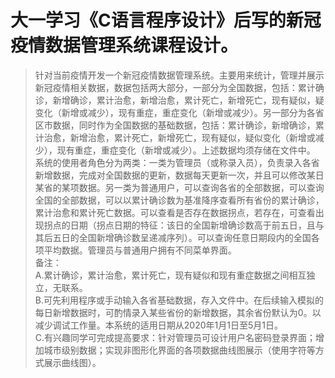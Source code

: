 # 大一学习《C语言程序设计》后写的新冠疫情数据管理系统课程设计。

> 针对当前疫情开发一个新冠疫情数据管理系统。主要用来统计，管理并展示新冠疫情相关数据，数据包括两大部分，一部分为全国数据，包括：累计确诊，新增确诊，累计治愈，新增治愈，累计死亡，新增死亡，现有疑似，疑变化（新增或减少），现有重症，重症变化（新增或减少）。另一部分为各省区市数据，同时作为全国数据的基础数据，包括：累计确诊，新增确诊，累计治愈，新增治愈，累计死亡，新增死亡，现有疑似，疑似变化（新增或减少），现有重症，重症变化（新增或减少）。上述数据均须存储在文件中。  
> 系统的使用者角色分为两类：一类为管理员（或称录入员），负责录入各省新增数据，完成对全国数据的更新，数据每天更新一次，并且可以修改某日某省的某项数据。另一类为普通用户，可以查询各省的全部数据，可以查询全国的全部数据，可以以累计确诊数为基准降序查看所有省份的累计确诊，累计治愈和累计死亡数据。可以查看是否存在数据拐点，若存在，可查看出现拐点的日期（拐点日期的特征：该日的全国新增确诊数高于前五日，且与其后五日的全国新增确诊数呈递减序列）。可以查询任意日期段内的全国各项平均数据。管理员与普通用户拥有不同菜单界面。  
> 备注：  
> A.累计确诊，累计治愈，累计死亡，现有疑似和现有重症数据之间相互独立，无联系。  
> B.可先利用程序或手动输入各省基础数据，存入文件中。在后续输入模拟的每日新增数据时，可酌情录入某些省份的新增数据，其余省份默认为0。以减少调试工作量。本系统的适用日期从2020年1月1日至5月1日。  
> C.有兴趣同学可完成提高要求：针对管理员可设计用户名密码登录界面；增加城市级别数据；实现非图形化界面的各项数据曲线图展示（使用字符等方式展示曲线图）。  
